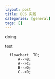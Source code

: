 ```yaml
---
layout: post
title: ECS 实践
categories: [general]
tags: []
---
```


doing

test

```mermaid
  flowchart  TD;
      A-->B;
      A-->C;
      B-->D;
      C-->D;
```
